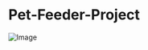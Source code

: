 # Pet-Feeder-Project

![Image](https://drive.google.com/open?id=1lUnAZyt3UlTjP5olb9bvnko7zqg-UNyY/to/img.jpg)
